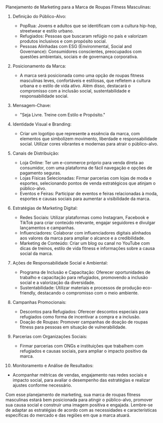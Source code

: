 Planejamento de Marketing para a Marca de Roupas Fitness Masculinas:

1. Definição do Público-Alvo:
   - PopRua: Jovens e adultos que se identificam com a cultura hip-hop, streetwear e estilo urbano.
   - Refugiados: Pessoas que buscaram refúgio no país e valorizam produtos inclusivos e com propósito social.
   - Pessoas Alinhadas com ESG (Environmental, Social and Governance): Consumidores conscientes, preocupados com questões ambientais, sociais e de governança corporativa.

2. Posicionamento da Marca:
   - A marca será posicionada como uma opção de roupas fitness masculinas leves, confortáveis e estilosas, que refletem a cultura urbana e o estilo de vida ativo. Além disso, destacará o compromisso com a inclusão social, sustentabilidade e responsabilidade social.

3. Mensagem-Chave:
   - "Seja Livre. Treine com Estilo e Propósito."

4. Identidade Visual e Branding:
   - Criar um logotipo que represente a essência da marca, com elementos que simbolizem movimento, liberdade e responsabilidade social. Utilizar cores vibrantes e modernas para atrair o público-alvo.

5. Canais de Distribuição:
   - Loja Online: Ter um e-commerce próprio para venda direta ao consumidor, com uma plataforma de fácil navegação e opções de pagamento seguras.
   - Lojas Físicas Selecionadas: Firmar parcerias com lojas de moda e esportes, selecionando pontos de venda estratégicos que atinjam o público-alvo.
   - Eventos e Feiras: Participar de eventos e feiras relacionadas à moda, esportes e causas sociais para aumentar a visibilidade da marca.

6. Estratégias de Marketing Digital:
   - Redes Sociais: Utilizar plataformas como Instagram, Facebook e TikTok para criar conteúdo relevante, engajar seguidores e divulgar lançamentos e campanhas.
   - Influenciadores: Colaborar com influenciadores digitais alinhados aos valores da marca para ampliar o alcance e a credibilidade.
   - Marketing de Conteúdo: Criar um blog ou canal no YouTube com dicas de treinos, estilo de vida fitness e informações sobre a causa social da marca.

7. Ações de Responsabilidade Social e Ambiental:
   - Programa de Inclusão e Capacitação: Oferecer oportunidades de trabalho e capacitação para refugiados, promovendo a inclusão social e a valorização da diversidade.
   - Sustentabilidade: Utilizar materiais e processos de produção eco-friendly, destacando o compromisso com o meio ambiente.

8. Campanhas Promocionais:
   - Descontos para Refugiados: Oferecer descontos especiais para refugiados como forma de incentivar a compra e a inclusão.
   - Doação de Roupas: Promover campanhas de doação de roupas fitness para pessoas em situação de vulnerabilidade.

9. Parcerias com Organizações Sociais:
   - Firmar parcerias com ONGs e instituições que trabalhem com refugiados e causas sociais, para ampliar o impacto positivo da marca.

10. Monitoramento e Análise de Resultados:
   - Acompanhar métricas de vendas, engajamento nas redes sociais e impacto social, para avaliar o desempenho das estratégias e realizar ajustes conforme necessário.

Com esse planejamento de marketing, sua marca de roupas fitness masculinas estará bem posicionada para atingir o público-alvo, promover sua causa social e construir uma imagem positiva e engajada. Lembre-se de adaptar as estratégias de acordo com as necessidades e características específicas do mercado e das regiões em que a marca atuará.
